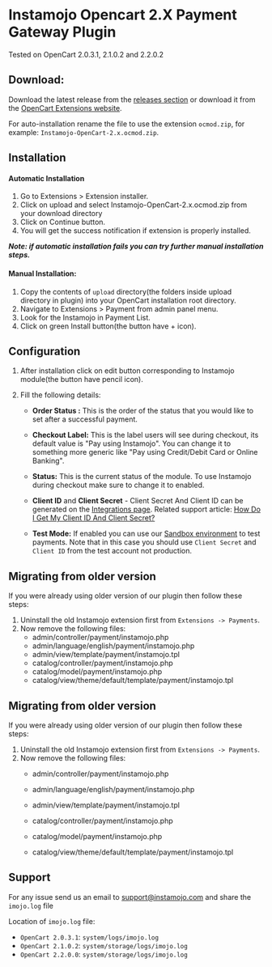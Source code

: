 # Instamojo Opencart 2.X Payment Gateway Plugin

Tested on OpenCart 2.0.3.1, 2.1.0.2 and 2.2.0.2

## Download:

Download the latest release from the [releases section](https://github.com/Instamojo/Instamojo-OpenCart-2.0/releases) or download it from the [OpenCart Extensions website](http://www.opencart.com/index.php?route=extension/extension/info&extension_id=21984).

For auto-installation rename the file to use the extension `ocmod.zip`, for example: `Instamojo-OpenCart-2.x.ocmod.zip`.

## Installation

#### Automatic Installation
1. Go to Extensions > Extension installer.
2. Click on upload and select Instamojo-OpenCart-2.x.ocmod.zip from your download directory
3. Click on Continue button. 
4. You will get the success notification if extension is properly installed.

***Note: if automatic installation fails you can try further manual installation steps.***


#### Manual Installation:

1.  Copy the contents of `upload` directory(the folders inside upload directory in plugin) into your OpenCart installation root directory.
2. Navigate to Extensions > Payment from admin panel menu.
3. Look for the Instamojo in Payment List.
4. Click on green Install button(the button have + icon).

## Configuration

1. After installation click on edit button corresponding to Instamojo module(the button have pencil icon).
2. Fill the following details:

    - **Order Status :** This is the order of the status that you would like to set after a successful payment.

    -  **Checkout Label:** This is the label users will see during checkout, its default value is "Pay using Instamojo". You can change it to something more generic like "Pay using Credit/Debit Card or Online Banking".
      
    -  **Status:** This is the current status of the module. To use Instamojo during checkout make sure to change it to enabled.
     
    - **Client ID** and **Client Secret** - Client Secret And Client ID can be generated on the [Integrations page](https://www.instamojo.com/integrations/). Related support article: [How Do I Get My Client ID And Client Secret?](https://support.instamojo.com/hc/en-us/articles/212214265-How-do-I-get-my-Client-ID-and-Client-Secret-)
    
    - **Test Mode:** If enabled you can use our [Sandbox environment](https://test.instamojo.com) to test payments. Note that in this case you should use `Client Secret` and `Client ID` from the test account not production.

## Migrating from older version

If you were already using older version of our plugin then follow these steps:

1. Uninstall the old Instamojo extension first from `Extensions -> Payments`.
2. Now remove the following files:
   - admin/controller/payment/instamojo.php
   - admin/language/english/payment/instamojo.php
   - admin/view/template/payment/instamojo.tpl
   - catalog/controller/payment/instamojo.php
   - catalog/model/payment/instamojo.php
   - catalog/view/theme/default/template/payment/instamojo.tpl

## Migrating from older version

If you were already using older version of our plugin then follow these steps:

1. Uninstall the old Instamojo extension first from `Extensions -> Payments`.
2. Now remove the following files:
   - admin/controller/payment/instamojo.php
   - admin/language/english/payment/instamojo.php
   - admin/view/template/payment/instamojo.tpl

   - catalog/controller/payment/instamojo.php
   - catalog/model/payment/instamojo.php
   - catalog/view/theme/default/template/payment/instamojo.tpl

## Support

For any issue send us an email to support@instamojo.com and share the `imojo.log` file

Location of `imojo.log` file:
- `OpenCart 2.0.3.1`: `system/logs/imojo.log`
- `OpenCart 2.1.0.2`: `system/storage/logs/imojo.log`
- `OpenCart 2.2.0.0`: `system/storage/logs/imojo.log`
